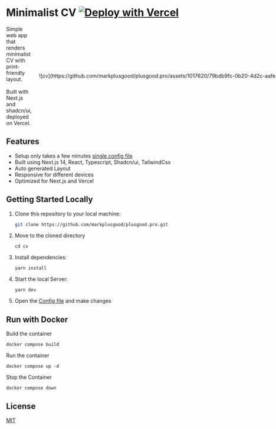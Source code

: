 # Minimalist CV [![Deploy with Vercel](https://vercel.com/button)](https://vercel.com/new/clone?repository-url=https%3A%2F%2Fgithub.com%2Fmarkplusgood%2Fplusgood.pro)

<div style="display: flex; align-items: center;">
    <div style="flex: 1; padding-right: 20px;">
        Simple web app that renders minimalist CV with print-friendly layout.<br>
        <br>
        Built with Next.js and shadcn/ui, deployed on Vercel.
    </div>
    <div style="flex: 0 0 auto;">
        ![cv](https://github.com/markplusgood/plusgood.pro/assets/1017620/79bdb9fc-0b20-4d2c-aafe-0526ad4a71d2 | width=640)
    </div>
</div>

## Features

- Setup only takes a few minutes [single config file](./src/data/resume-data.tsx)
- Built using Next.js 14, React, Typescript, Shadcn/ui, TailwindCss
- Auto generated Layout
- Responsive for different devices
- Optimized for Next.js and Vercel

## Getting Started Locally

1. Clone this repository to your local machine:

   ```bash
   git clone https://github.com/markplusgood/plusgood.pro.git
   ```

2. Move to the cloned directory

   ```shell
   cd cv
   ```

3. Install dependencies:

   ```shell
   yarn install
   ```

4. Start the local Server:

   ```shell
   yarn dev
   ```

5. Open the [Config file](./src/data/resume-data.tsx) and make changes

## Run with Docker

Build the container

```shell
docker compose build
```

Run the container

```shell
docker compose up -d
```

Stop the Container

```shell
docker compose down 
```

## License

[MIT](https://choosealicense.com/licenses/mit/)
